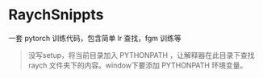 # RaychSnippts
一套 pytorch 训练代码，包含简单 lr 查找，fgm 训练等



> 没写setup，将当前目录加入 PYTHONPATH ，让解释器在此目录下查找 raych 文件夹下的内容。window下要添加 PYTHONPATH 环境变量。